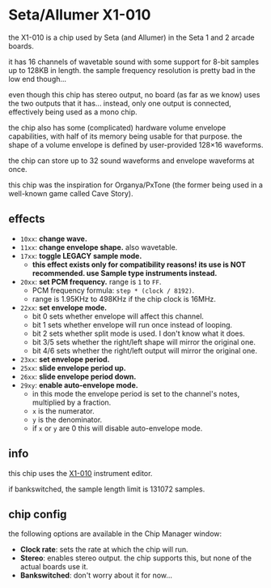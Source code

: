 # Seta/Allumer X1-010

the X1-010 is a chip used by Seta (and Allumer) in the Seta 1 and 2 arcade boards.

it has 16 channels of wavetable sound with some support for 8-bit samples up to 128KB in length.
the sample frequency resolution is pretty bad in the low end though...

even though this chip has stereo output, no board (as far as we know) uses the two outputs that it has... instead, only one output is connected, effectively being used as a mono chip.

the chip also has some (complicated) hardware volume envelope capabilities, with half of its memory being usable for that purpose. the shape of a volume envelope is defined by user-provided 128×16 waveforms.

the chip can store up to 32 sound waveforms and envelope waveforms at once.

this chip was the inspiration for Organya/PxTone (the former being used in a well-known game called Cave Story).

## effects

- `10xx`: **change wave.**
- `11xx`: **change envelope shape.** also wavetable.
- `17xx`: **toggle LEGACY sample mode.**
  - **this effect exists only for compatibility reasons! its use is NOT recommended. use Sample type instruments instead.**
- `20xx`: **set PCM frequency.** range is `1` to `FF`.
  - PCM frequency formula: `step * (clock / 8192)`.
  - range is 1.95KHz to 498KHz if the chip clock is 16MHz.
- `22xx`: **set envelope mode.**
  - bit 0 sets whether envelope will affect this channel.
  - bit 1 sets whether envelope will run once instead of looping.
  - bit 2 sets whether split mode is used. I don't know what it does.
  - bit 3/5 sets whether the right/left shape will mirror the original one.
  - bit 4/6 sets whether the right/left output will mirror the original one.
- `23xx`: **set envelope period.**
- `25xx`: **slide envelope period up.**
- `26xx`: **slide envelope period down.**
- `29xy`: **enable auto-envelope mode.**
  - in this mode the envelope period is set to the channel's notes, multiplied by a fraction.
  - `x` is the numerator.
  - `y` is the denominator.
  - if `x` or `y` are 0 this will disable auto-envelope mode.

## info

this chip uses the [X1-010](../4-instrument/x1_010.md) instrument editor.

if bankswitched, the sample length limit is 131072 samples.

## chip config

the following options are available in the Chip Manager window:

- **Clock rate**: sets the rate at which the chip will run.
- **Stereo**: enables stereo output. the chip supports this, but none of the actual boards use it.
- **Bankswitched**: don't worry about it for now...
